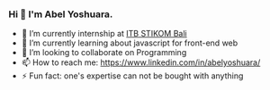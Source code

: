 ### Hi 👋 I'm Abel Yoshuara.

<!--
**abelyoshuara/abelyoshuara** is a ✨ _special_ ✨ repository because its `README.md` (this file) appears on your GitHub profile.
-->

- 🔭 I’m currently internship at <a href="https://stikom-bali.ac.id/">ITB STIKOM Bali</a>
- 🌱 I’m currently learning about javascript for front-end web
- 👯 I’m looking to collaborate on Programming
- 📫 How to reach me: https://www.linkedin.com/in/abelyoshuara/
- ⚡ Fun fact: one's expertise can not be bought with anything
